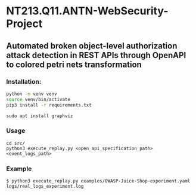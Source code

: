 # NT213.Q11.ANTN-WebSecurity-Project

## Automated broken object-level authorization attack detection in REST APIs through OpenAPI to colored petri nets transformation

### Installation:
``` bash
python -m venv venv
source venv/bin/activate
pip3 install -r requirements.txt
```



```
sudo apt install graphviz
```
### Usage

```
cd src/
python3 execute_replay.py <open_api_specification_path> <event_logs_path>
```


### Example
```
$ python3 execute_replay.py examples/OWASP-Juice-Shop-experiment.yaml logs/real_logs_experiment.log

```
